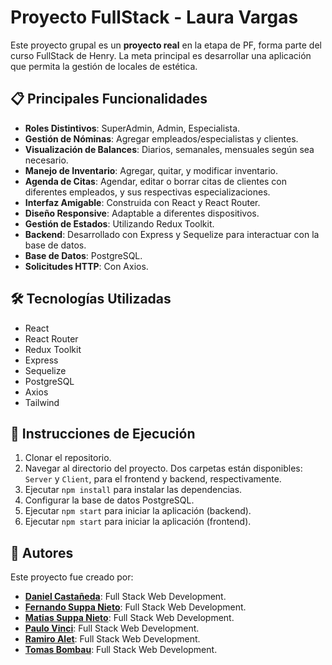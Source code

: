 # Proyecto FullStack - Laura Vargas

Este proyecto grupal es un **proyecto real** en la etapa de PF, forma parte del curso FullStack de Henry. La meta principal es desarrollar una aplicación que permita la gestión de locales de estética.

## 📋 Principales Funcionalidades

- **Roles Distintivos**: SuperAdmin, Admin, Especialista.
- **Gestión de Nóminas**: Agregar empleados/especialistas y clientes.
- **Visualización de Balances**: Diarios, semanales, mensuales según sea necesario.
- **Manejo de Inventario**: Agregar, quitar, y modificar inventario.
- **Agenda de Citas**: Agendar, editar o borrar citas de clientes con diferentes empleados, y sus respectivas especializaciones.
- **Interfaz Amigable**: Construida con React y React Router.
- **Diseño Responsive**: Adaptable a diferentes dispositivos.
- **Gestión de Estados**: Utilizando Redux Toolkit.
- **Backend**: Desarrollado con Express y Sequelize para interactuar con la base de datos.
- **Base de Datos**: PostgreSQL.
- **Solicitudes HTTP**: Con Axios.

## 🛠️ Tecnologías Utilizadas

- React
- React Router
- Redux Toolkit
- Express
- Sequelize
- PostgreSQL
- Axios
- Tailwind

## 🚀 Instrucciones de Ejecución

1. Clonar el repositorio.
2. Navegar al directorio del proyecto. Dos carpetas están disponibles: `Server` y `Client`, para el frontend y backend, respectivamente.
3. Ejecutar `npm install` para instalar las dependencias.
4. Configurar la base de datos PostgreSQL.
5. Ejecutar `npm start` para iniciar la aplicación (backend).
6. Ejecutar `npm start` para iniciar la aplicación (frontend).

## 👥 Autores

Este proyecto fue creado por:

- [**Daniel Castañeda**](https://www.linkedin.com/in/luis-daniel-casta%C3%B1eda-abanto-5b3119216/): Full Stack Web Development.
- [**Fernando Suppa Nieto**](https://www.linkedin.com/in/fernando-suppa-nieto/): Full Stack Web Development.
- [**Matias Suppa Nieto**](https://www.linkedin.com/in/matias-nicolas-suppa-nieto-139b6b234/): Full Stack Web Development.
- [**Paulo Vinci**](https://www.linkedin.com/in/paulo-damian-vinci/): Full Stack Web Development.
- [**Ramiro Alet**](https://www.linkedin.com/in/ramiro-alet/): Full Stack Web Development.
- [**Tomas Bombau**](https://www.linkedin.com/in/tom%C3%A1s-ignacio-bombau-049a52139/): Full Stack Web Development.
